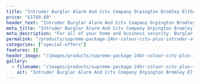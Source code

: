 ```yaml
---
title: "Intruder Burglar Alarm And Cctv Company Orpington Bromley Eltham"
price: "£1749.00"
header_text: "Intruder Burglar Alarm And Cctv Company Orpington Bromley Eltham"
meta_title: "Intruder Burglar Alarm And Cctv Company Orpington Bromley Eltham"
meta_description: "For all of your home and business security. Burglar Alarm Servicing, Burglar Alarm Installation, Alarm Battery and CCTV in Orpington. Call 020 8302 4065"
permalink: "/products/supreme-package-24hr-colour-cctv-plus-intruder-alarm-system-1749/"
categories: ["special-offers"]
features: []
header_image: "/images/products/supreme-package-24hr-colour-cctv-plus-intruder-alarm-system-1749.webp"
gallery:
  - filename: "/images/products/supreme-package-24hr-colour-cctv-plus-intruder-alarm-system-1749.webp"
    alt: "Intruder Burglar Alarm And Cctv Company Orpington Bromley Eltham"
---
```


